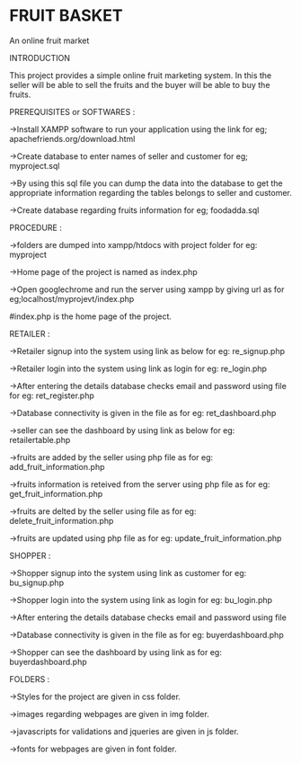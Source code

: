 # FRUIT BASKET
An online fruit market

INTRODUCTION

This project provides a simple online fruit marketing system.
In this the seller will be able to sell the fruits and the buyer will be able to buy the fruits. 

PREREQUISITES or SOFTWARES :

->Install XAMPP software to run your application using the link
   for eg; apachefriends.org/download.html

->Create database to enter names of seller and customer
    for eg; myproject.sql

->By using this sql file you can dump the data into the database to get the appropriate information regarding the tables belongs to seller and customer.

->Create database regarding fruits information 
    for eg; foodadda.sql

PROCEDURE :

->folders are dumped into xampp/htdocs with project folder for eg: myproject

->Home page of the project is named as index.php

->Open googlechrome and run the server using xampp by giving url as 
  for eg;localhost/myprojevt/index.php
  
  #index.php is the home page of the project.

RETAILER :

->Retailer signup into the system using link as below
for eg: re_signup.php

->Retailer login into   the system using link as login
for eg: re_login.php

->After entering the details database checks email and password using file
for eg: ret_register.php

->Database connectivity is given in the file as
for eg: ret_dashboard.php

->seller can see the dashboard by using link as below 
for eg: retailertable.php

->fruits are added by the seller using php file as
for eg: add_fruit_information.php

->fruits information is reteived from the server using php file as
for eg: get_fruit_information.php

->fruits are delted by the seller using file as
for eg: delete_fruit_information.php

->fruits are updated using php file as
for eg: update_fruit_information.php


SHOPPER :

->Shopper signup into the system using link as customer
for eg: bu_signup.php

->Shopper login into the system using link as login
for eg: bu_login.php

->After entering the details database checks email and password using file

->Database connectivity is given in the file as
for eg: buyerdashboard.php

->Shopper can see the dashboard by using link as
for eg: buyerdashboard.php

FOLDERS :

->Styles for the project are given in css folder.

->images regarding webpages are given in img folder.

->javascripts for validations and jqueries are given in js folder.

->fonts for webpages are given in font folder.
